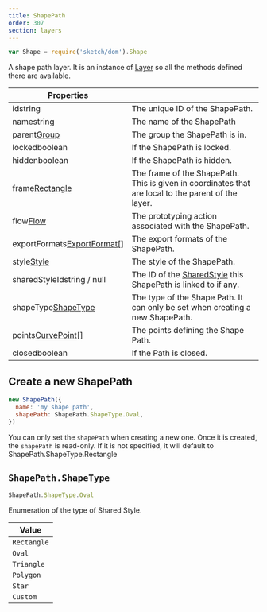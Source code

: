```yaml
---
title: ShapePath
order: 307
section: layers
---
```


```javascript
var Shape = require('sketch/dom').Shape
```

A shape path layer. It is an instance of [Layer](#layer) so all the methods defined there are available.

| Properties                                                                 |                                                                                                     |
| -------------------------------------------------------------------------- | --------------------------------------------------------------------------------------------------- |
| id<span class="arg-type">string</span>                                     | The unique ID of the ShapePath.                                                                     |
| name<span class="arg-type">string</span>                                   | The name of the ShapePath                                                                           |
| parent<span class="arg-type">[Group](#group)</span>                        | The group the ShapePath is in.                                                                      |
| locked<span class="arg-type">boolean</span>                                | If the ShapePath is locked.                                                                         |
| hidden<span class="arg-type">boolean</span>                                | If the ShapePath is hidden.                                                                         |
| frame<span class="arg-type">[Rectangle](#rectangle)</span>                 | The frame of the ShapePath. This is given in coordinates that are local to the parent of the layer. |
| flow<span class="arg-type">[Flow](#flow)</span>                            | The prototyping action associated with the ShapePath.                                               |
| exportFormats<span class="arg-type">[ExportFormat](#exportformat)[]</span> | The export formats of the ShapePath.                                                                |
| style<span class="arg-type">[Style](#style)</span>                         | The style of the ShapePath.                                                                         |
| sharedStyleId<span class="arg-type">string / null</span>                   | The ID of the [SharedStyle](#sharedstyle) this ShapePath is linked to if any.                       |
| shapeType<span class="arg-type">[ShapeType](#shapepathshapetype)</span>    | The type of the Shape Path. It can only be set when creating a new ShapePath.                       |
| points<span class="arg-type">[CurvePoint](#curvepoint)[]</span>            | The points defining the Shape Path.                                                                 |
| closed<span class="arg-type">boolean</span>                                | If the Path is closed.                                                                              |

## Create a new ShapePath

```javascript
new ShapePath({
  name: 'my shape path',
  shapePath: ShapePath.ShapeType.Oval,
})
```

You can only set the `shapePath` when creating a new one. Once it is created, the `shapePath` is read-only. If it is not specified, it will default to ShapePath.ShapeType.Rectangle

## `ShapePath.ShapeType`

```javascript
ShapePath.ShapeType.Oval
```

Enumeration of the type of Shared Style.

| Value       |
| ----------- |
| `Rectangle` |
| `Oval`      |
| `Triangle`  |
| `Polygon`   |
| `Star`      |
| `Custom`    |
